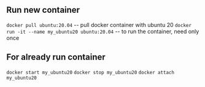 
## Run new container
`docker pull ubuntu:20.04` -- pull docker container with ubuntu 20
`docker run -it --name my_ubuntu20 ubuntu:20.04` -- to run the container, need only once

## For already run container
`docker start my_ubuntu20`
`docker stop my_ubuntu20` 
`docker attach my_ubuntu20`
